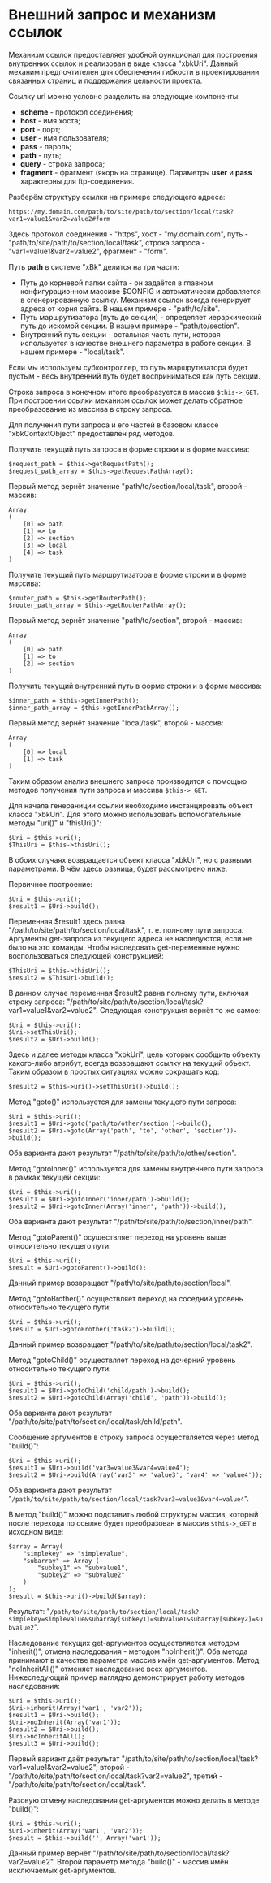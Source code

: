 # Внешний запрос и механизм ссылок #

Механизм ссылок предоставляет удобной функционал для построения внутренних ссылок и реализован в виде класса "xbkUri". Данный механим предпочтителен для обеспечения гибкости в проектировании связанных страниц и поддержания цельности проекта.

Ссылку url можно условно разделить на следующие компоненты:
  * **scheme** - протокол соединения;
  * **host** - имя хоста;
  * **port** - порт;
  * **user** - имя пользователя;
  * **pass** - пароль;
  * **path** - путь;
  * **query** - строка запроса;
  * **fragment** - фрагмент (якорь на странице).
Параметры **user** и **pass** характерны для ftp-соединения.

Разберём структуру ссылки на примере следующего адреса:
```
https://my.domain.com/path/to/site/path/to/section/local/task?var1=value1&var2=value2#form
```
Здесь протокол соединения - "https", хост - "my.domain.com", путь - "path/to/site/path/to/section/local/task", строка запроса - "var1=value1&var2=value2", фрагмент - "form".

Путь **path** в системе "xBk" делится на три части:
  * Путь до корневой папки сайта - он задаётся в главном конфигурационном массиве $CONFIG и автоматически добавляется в сгенерированную ссылку. Механизм ссылок всегда генерирует адреса от корня сайта. В нашем примере - "path/to/site".
  * Путь маршрутизатора (путь до секции) - определяет иерархический путь до искомой секции. В нашем примере - "path/to/section".
  * Внутренний путь секции - остальная часть пути, которая используется в качестве внешнего параметра в работе секции. В нашем примере - "local/task".

Если мы используем субконтроллер, то путь маршрутизатора будет пустым - весь внутренний путь будет восприниматься как путь секции.

Строка запроса в конечном итоге преобразуется в массив `$this->_GET`. При построении ссылки механизм ссылок может делать обратное преобразование из массива в строку запроса.

Для получения пути запроса и его частей в базовом классе "xbkContextObject" предоставлен ряд методов.

Получить текущий путь запроса в форме строки и в форме массива:
```
$request_path = $this->getRequestPath();
$request_path_array = $this->getRequestPathArray();
```
Первый метод вернёт значение "path/to/section/local/task", второй - массив:
```
Array
(
    [0] => path
    [1] => to
    [2] => section
    [3] => local
    [4] => task
)
```

Получить текущий путь маршрутизатора в форме строки и в форме массива:
```
$router_path = $this->getRouterPath();
$router_path_array = $this->getRouterPathArray();
```
Первый метод вернёт значение "path/to/section", второй - массив:
```
Array
(
    [0] => path
    [1] => to
    [2] => section
)
```

Получить текущий внутренний путь в форме строки и в форме массива:
```
$inner_path = $this->getInnerPath();
$inner_path_array = $this->getInnerPathArray();
```
Первый метод вернёт значение "local/task", второй - массив:
```
Array
(
    [0] => local
    [1] => task
)
```

Таким образом анализ внешнего запроса производится с помощью методов получения пути запроса и массива `$this->_GET`.

Для начала генераниции ссылки необходимо инстанцировать объект класса "xbkUri". Для этого можно использовать вспомогательные методы "uri()" и "thisUri()":
```
$Uri = $this->uri();
$ThisUri = $this->thisUri();
```
В обоих случаях возвращается объект класса "xbkUri", но с разными параметрами. В чём здесь разница, будет рассмотрено ниже.

Первичное построение:
```
$Uri = $this->uri();
$result1 = $Uri->build();
```
Переменная $result1 здесь равна "/path/to/site/path/to/section/local/task", т. е. полному пути запроса. Аргументы get-запроса из текущего адреса не наследуются, если не было на это команды. Чтобы наследовать get-переменные нужно воспользоваться следующей конструкцией:
```
$ThisUri = $this->thisUri();
$result2 = $ThisUri->build();
```
В данном случае переменная $result2 равна полному пути, включая строку запроса: "/path/to/site/path/to/section/local/task?var1=value1&var2=value2". Следующая конструкция вернёт то же самое:
```
$Uri = $this->uri();
$Uri->setThisUri();
$result2 = $Uri->build();
```
Здесь и далее методы класса "xbkUri", цель которых сообщить объекту какого-либо атрибут, всегда возвращают ссылку на текущий объект. Таким образом в простых ситуациях можно сокращать код:
```
$result2 = $this->uri()->setThisUri()->build();
```
Метод "goto()" используется для замены текущего пути запроса:
```
$Uri = $this->uri();
$result1 = $Uri->goto('path/to/other/section')->build();
$result2 = $Uri->goto(Array('path', 'to', 'other', 'section'))->build();
```
Оба варианта дают результат "/path/to/site/path/to/other/section".

Метод "gotoInner()" используется для замены внутреннего пути запроса в рамках текущей секции:
```
$Uri = $this->uri();
$result1 = $Uri->gotoInner('inner/path')->build();
$result2 = $Uri->gotoInner(Array('inner', 'path'))->build();
```
Оба варианта дают результат "/path/to/site/path/to/section/inner/path".

Метод "gotoParent()" осуществляет переход на уровень выше относительно текущего пути:
```
$Uri = $this->uri();
$result = $Uri->gotoParent()->build();
```
Данный пример возвращает "/path/to/site/path/to/section/local".

Метод "gotoBrother()" осуществляет переход на соседний уровень относительно текущего пути:
```
$Uri = $this->uri();
$result = $Uri->gotoBrother('task2')->build();
```
Данный пример возвращает "/path/to/site/path/to/section/local/task2".

Метод "gotoChild()" осуществляет переход на дочерний уровень относительно текущего пути:
```
$Uri = $this->uri();
$result1 = $Uri->gotoChild('child/path')->build();
$result2 = $Uri->gotoChild(Array('child', 'path'))->build();
```
Оба варианта дают результат "/path/to/site/path/to/section/local/task/child/path".

Сообщение аргументов в строку запроса осуществляется через метод "build()":
```
$Uri = $this->uri();
$result1 = $Uri->build('var3=value3&var4=value4');
$result2 = $Uri->build(Array('var3' => 'value3', 'var4' => 'value4'));
```
Оба варианта дают результат "`/path/to/site/path/to/section/local/task?var3=value3&var4=value4`".

В метод "build()" можно подставить любой структуры массив, который после перехода по ссылке будет преобразован в массив `$this->_GET` в исходном виде:
```
$array = Array(
	"simplekey" => "simplevalue",
	"subarray" => Array (
		"subkey1" => "subvalue1",
		"subkey2" => "subvalue2"
	)
);
$result = $this->uri()->build($array);
```
Результат: "`/path/to/site/path/to/section/local/task?simplekey=simplevalue&subarray[subkey1]=subvalue1&subarray[subkey2]=subvalue2`".

Наследование текущих get-аргументов осуществляется методом "inherit()", отмена наследования - методом "noInherit()". Оба метода принимают в качестве параметра массив имён get-аргументов. Метод "noInheritAll()" отменяет наследование всех аргументов. Нижеследующий пример наглядно демонстрирует работу методов наследования:
```
$Uri = $this->uri();
$Uri->inherit(Array('var1', 'var2'));
$result1 = $Uri->build();
$Uri->noInherit(Array('var1'));
$result2 = $Uri->build();
$Uri->noInheritAll();
$result3 = $Uri->build();
```
Первый вариант даёт результат "/path/to/site/path/to/section/local/task?var1=value1&var2=value2", второй - "/path/to/site/path/to/section/local/task?var2=value2", третий - "/path/to/site/path/to/section/local/task".

Разовую отмену наследования get-аргументов можно делать в методе "build()":
```
$Uri = $this->uri();
$Uri->inherit(Array('var1', 'var2'));
$result = $this->build('', Array('var1'));
```
Данный пример вернёт "/path/to/site/path/to/section/local/task?var2=value2". Второй параметр метода "build()" - массив имён исключаемых get-аргументов.
